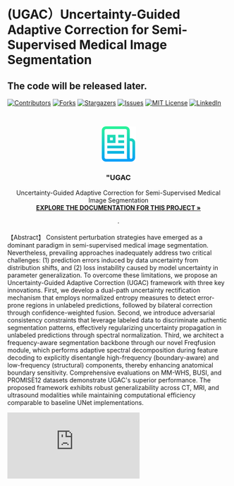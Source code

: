 
# (UGAC）Uncertainty-Guided Adaptive Correction for Semi-Supervised Medical Image Segmentation
## The code will be released later.

<!-- PROJECT SHIELDS -->

[![Contributors][contributors-shield]][contributors-url]
[![Forks][forks-shield]][forks-url]
[![Stargazers][stars-shield]][stars-url]
[![Issues][issues-shield]][issues-url]
[![MIT License][license-shield]][license-url]
[![LinkedIn][linkedin-shield]][linkedin-url]

<!-- PROJECT LOGO -->
<br />

<p align="center">
  <a href="https://github.com/SIGMACX/UGAC">
    <img src="logo.png" alt="Logo" width="80" height="80">
  </a>

  <h3 align="center">"UGAC</h3>
  <p align="center">
    Uncertainty-Guided Adaptive Correction for Semi-Supervised Medical Image Segmentation
    <br />
    <a href="https://github.com/shaojintian/Best_README_template"><strong>EXPLORE THE DOCUMENTATION FOR THIS PROJECT »</strong></a>
    <br />
    <br />
<!--     <a href="https://github.com/shaojintian/Best_README_template">查看Demo</a> -->
    ·
<!--     <a href="https://github.com/shaojintian/Best_README_template/issues">报告Bug</a>
    ·
    <a href="https://github.com/shaojintian/Best_README_template/issues">提出新特性</a> -->
  </p>

</p>

【Abstract】
Consistent perturbation strategies have emerged as a dominant paradigm in semi-supervised medical image segmentation. Nevertheless, prevailing approaches inadequately address two critical challenges: (1) prediction errors induced by data uncertainty from distribution shifts, and (2) loss instability caused by model uncertainty in parameter generalization. To overcome these limitations, we propose an Uncertainty-Guided Adaptive Correction (UGAC) framework with three key innovations. First, we develop a dual-path uncertainty rectification mechanism that employs normalized entropy measures to detect error-prone regions in unlabeled predictions, followed by bilateral correction through confidence-weighted fusion. Second, we introduce adversarial consistency constraints that leverage labeled data to discriminate authentic segmentation patterns, effectively regularizing uncertainty propagation in unlabeled predictions through spectral normalization. Third, we architect a frequency-aware segmentation backbone through our novel Freqfusion module, which performs adaptive spectral decomposition during feature decoding to explicitly disentangle high-frequency (boundary-aware) and low-frequency (structural) components, thereby enhancing anatomical boundary sensitivity. Comprehensive evaluations on MM-WHS, BUSI, and PROMISE12 datasets demonstrate UGAC's superior performance. The proposed framework exhibits robust generalizability across CT, MRI, and ultrasound modalities while maintaining computational efficiency comparable to baseline UNet implementations.
 
![image](https://github.com/SIGMACX/UGAC/blob/main/fig_UGAC_main_7.pdf)

<!-- links -->
[your-project-path]:shaojintian/Best_README_template
[contributors-shield]: https://img.shields.io/github/contributors/shaojintian/Best_README_template.svg?style=flat-square
[contributors-url]: https://github.com/shaojintian/Best_README_template/graphs/contributors
[forks-shield]: https://img.shields.io/github/forks/shaojintian/Best_README_template.svg?style=flat-square
[forks-url]: https://github.com/shaojintian/Best_README_template/network/members
[stars-shield]: https://img.shields.io/github/stars/shaojintian/Best_README_template.svg?style=flat-square
[stars-url]: https://github.com/shaojintian/Best_README_template/stargazers
[issues-shield]: https://img.shields.io/github/issues/shaojintian/Best_README_template.svg?style=flat-square
[issues-url]: https://img.shields.io/github/issues/shaojintian/Best_README_template.svg
[license-shield]: https://img.shields.io/github/license/shaojintian/Best_README_template.svg?style=flat-square
[license-url]: https://github.com/shaojintian/Best_README_template/blob/master/LICENSE.txt
[linkedin-shield]: https://img.shields.io/badge/-LinkedIn-black.svg?style=flat-square&logo=linkedin&colorB=555
[linkedin-url]: https://linkedin.com/in/shaojintian




